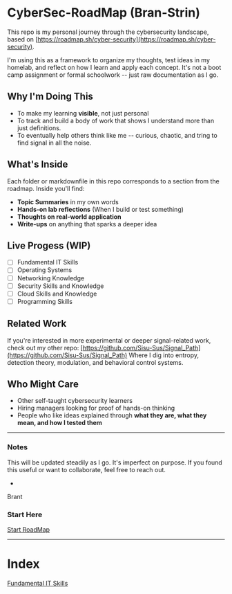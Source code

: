 # CyberSec-RoadMap (Bran-Strin)

This repo is my personal journey through the cybersecurity landscape, based on [https://roadmap.sh/cyber-security](https://roadmap.sh/cyber-security).

I'm using this as a framework to organize my thoughts, test ideas in my homelab, and reflect on how I learn and apply each concept. It's not a boot camp assignment or formal schoolwork -- just raw documentation as I go.

## Why I'm Doing This

- To make my learning **visible**, not just personal
- To track and build a body of work that shows I understand more than just definitions.
- To eventually help others think like me -- curious, chaotic, and tring to find signal in all the noise.

## What's Inside

Each folder or markdownfile in this repo corresponds to a section from the roadmap. Inside you'll find:

- **Topic Summaries** in my own words
- **Hands-on lab reflections** (When I build or test something)
- **Thoughts on real-world application**
- **Write-ups** on anything that sparks a deeper idea

## Live Progess (WIP)

-[ ] Fundamental IT Skills
-[ ] Operating Systems
-[ ] Networking Knowledge
-[ ] Security Skills and Knowledge
-[ ] Cloud Skills and Knowledge
-[ ] Programming Skills

## Related Work

If you're interested in more experimental or deeper signal-related work, check out my other repo: 
[https://github.com/Sisu-Sus/Signal_Path](https://github.com/Sisu-Sus/Signal_Path)
Where I dig into entropy, detection theory, modulation, and behavioral control systems.

## Who Might Care

- Other self-taught cybersecurity learners
- Hiring managers looking for proof of hands-on thinking
- People who like ideas explained through **what they are, what they mean, and how I tested them**

---
### Notes

This will be updated steadily as I go. It's imperfect on purpose. If you found this useful or want to collaborate, feel free to reach out.

-
Brant


### Start Here
[Start RoadMap](https://github.com/Sisu-Sus/CyberSec-RoadMap/blob/main/Fundamental_IT_Skills/Fundamental_IT_Skills.md)

---
# Index
[Fundamental IT Skills](https://github.com/Sisu-Sus/CyberSec-RoadMap/blob/main/Fundamental_IT_Skills/Fundamental_IT_Skills.md)
